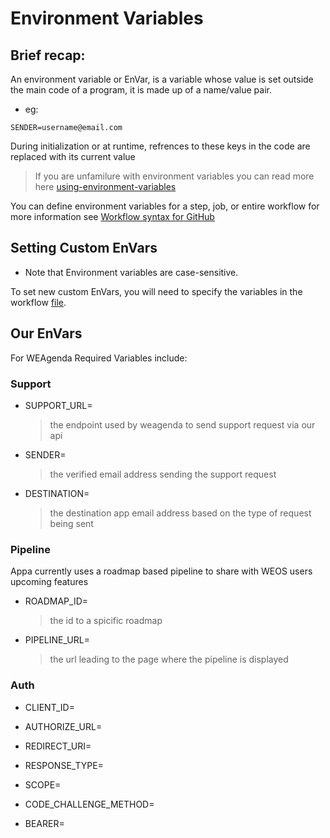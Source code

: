 # Environment Variables 

## Brief recap:
An environment variable  or EnVar, is a variable whose value is set outside the main code of a program, it is made up of a name/value pair.
   - eg: 
   ```
   SENDER=username@email.com
   ```
During initialization or at runtime, refrences to these keys in the code are replaced with its current value
 
> If you are unfamilure with environment variables you can read more here [using-environment-variables](https://help.github.com/en/actions/configuring-and-managing-workflows/using-environment-variables)

You can define environment variables for a step, job, or entire workflow for more information see [Workflow syntax for GitHub](https://help.github.com/en/actions/reference/workflow-syntax-for-github-actions#jobsjob_idstepsenv)

## Setting Custom EnVars
- Note that Environment variables are case-sensitive.  

To set new custom EnVars, you will need to specify the variables in the workflow [file](.github/workflows/ci.yml). 


## Our EnVars

For WEAgenda Required Variables include: 

### Support 
- SUPPORT_URL=
  > the endpoint used by weagenda to send support request via our api 
- SENDER=
  > the verified email address sending the support request
- DESTINATION=
  > the destination app email address based on the type of request being sent 

### Pipeline 
Appa currently uses a roadmap based pipeline to share with WEOS users upcoming features
- ROADMAP_ID= 
   > the id to a spicific roadmap 
- PIPELINE_URL= 
   > the url leading to the page where the pipeline is displayed  

### Auth 
- CLIENT_ID= 
   >
- AUTHORIZE_URL= 
   >
- REDIRECT_URI= 
   >
- RESPONSE_TYPE= 
   >
- SCOPE= 
   >
- CODE_CHALLENGE_METHOD= 
   >
- BEARER= 
   >
